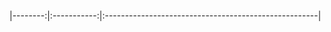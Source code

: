 



```js
```


```html
```


```html
```



```html
```






```js
```


```js
```


```js
```







```js
```




```bash
```




```
```








|--------:|:-----------:|:-----------------------------------------------------|

















